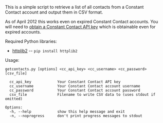 This is a simple script to retrieve a list of all contacts from a Constant Contact account and output them in CSV format.

As of April 2012 this works even on expired Constant Contact accounts. You will need to [obtain a Constant Contact API key](http://community.constantcontact.com/t5/Documentation/API-Keys/ba-p/25015) which is obtainable even for expired accounts.

Required Python libraries:

* [httplib2](http://code.google.com/p/httplib2/) -- `pip install httplib2`

Usage:

    getcontacts.py [options] <cc_api_key> <cc_username> <cc_password> [csv_file]

      cc_api_key            Your Constant Contact API key
      cc_username           Your Constant Contact account username
      cc_password           Your Constant Contact account password
      csv_file              Filename to write CSV data to (uses stdout if omitted)

    Options:
      -h, --help            show this help message and exit
      -n, --noprogress      don't print progress messages to stdout
